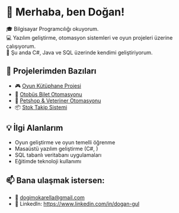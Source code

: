 # 👋 Merhaba, ben Doğan!

🎓 Bilgisayar Programcılığı okuyorum.  
💻 Yazılım geliştirme, otomasyon sistemleri ve oyun projeleri üzerine çalışıyorum.  
🌱 Şu anda C#, Java ve SQL üzerinde kendimi geliştiriyorum.

## 🚀 Projelerimden Bazıları

- 🎮 [Oyun Kütüphane Projesi](https://github.com/dogimokarella/oyun-kutuphane)
- 🚌 [Otobüs Bilet Otomasyonu](https://github.com/dogimokarella/otobus-bilet-otomasyonu)
- 🐾 [Petshop & Veteriner Otomasyonu](https://github.com/dogimokarella/petshop-veteriner-otomasyonu)
- 📦 [Stok Takip Sistemi](https://github.com/dogimokarella/stok-takip-otomasyonu)

## 💡 İlgi Alanlarım

- Oyun geliştirme ve oyun temelli öğrenme
- Masaüstü yazılım geliştirme (C#, )
- SQL tabanlı veritabanı uygulamaları
- Eğitimde teknoloji kullanımı

## 📫 Bana ulaşmak istersen:

- 📧 dogimokarella@gmail.com
- 💼 LinkedIn: https://www.linkedin.com/in/dogan-gul
